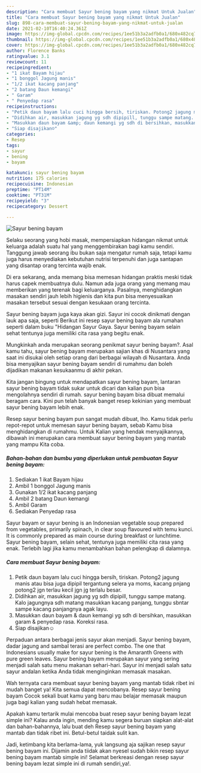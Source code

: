 ```yaml
---
description: "Cara membuat Sayur bening bayam yang nikmat Untuk Jualan"
title: "Cara membuat Sayur bening bayam yang nikmat Untuk Jualan"
slug: 898-cara-membuat-sayur-bening-bayam-yang-nikmat-untuk-jualan
date: 2021-02-10T16:40:24.361Z
image: https://img-global.cpcdn.com/recipes/1ee51b3a2adfb0a1/680x482cq70/sayur-bening-bayam-foto-resep-utama.jpg
thumbnail: https://img-global.cpcdn.com/recipes/1ee51b3a2adfb0a1/680x482cq70/sayur-bening-bayam-foto-resep-utama.jpg
cover: https://img-global.cpcdn.com/recipes/1ee51b3a2adfb0a1/680x482cq70/sayur-bening-bayam-foto-resep-utama.jpg
author: Florence Banks
ratingvalue: 3.1
reviewcount: 11
recipeingredient:
- "1 ikat Bayam hijau"
- "1 bonggol Jagung manis"
- "1/2 ikat kacang panjang"
- "2 batang Daun kemangi"
- " Garam"
- " Penyedap rasa"
recipeinstructions:
- "Petik daun bayam lalu cuci hingga bersih, tiriskan. Potong2 jagung manis atau bisa juga dipipil tergantung selera ya moms, kacang pnjang potong2 jgn terlau kecil jgn jg terlalu besar."
- "Didihkan air, masukkan jagung yg sdh dipipill, tunggu sampe matang. Kalo jagungnya sdh matang masukkan kacang panjang, tunggu sbntar sampe kacang panjangnya agak layu."
- "Masukkan daun bayam &amp; daun kemangi yg sdh di bersihkan, masukkan garam &amp; penyedap rasa. Koreksi rasa."
- "Siap disajikan☺️"
categories:
- Resep
tags:
- sayur
- bening
- bayam

katakunci: sayur bening bayam 
nutrition: 175 calories
recipecuisine: Indonesian
preptime: "PT14M"
cooktime: "PT31M"
recipeyield: "3"
recipecategory: Dessert

---
```



![Sayur bening bayam](https://img-global.cpcdn.com/recipes/1ee51b3a2adfb0a1/680x482cq70/sayur-bening-bayam-foto-resep-utama.jpg)

Selaku seorang yang hobi masak, mempersiapkan hidangan nikmat untuk keluarga adalah suatu hal yang menggembirakan bagi kamu sendiri. Tanggung jawab seorang ibu bukan saja mengatur rumah saja, tetapi kamu juga harus menyediakan kebutuhan nutrisi terpenuhi dan juga santapan yang disantap orang tercinta wajib enak.

Di era  sekarang, anda memang bisa memesan hidangan praktis meski tidak harus capek membuatnya dulu. Namun ada juga orang yang memang mau memberikan yang terenak bagi keluarganya. Pasalnya, menghidangkan masakan sendiri jauh lebih higienis dan kita pun bisa menyesuaikan masakan tersebut sesuai dengan kesukaan orang tercinta. 

Sayur bening bayam juga kaya akan gizi. Sayur ini cocok dinikmati dengan lauk apa saja, seperti Berikut ini resep sayur bening bayam ala rumahan seperti dalam buku &#34;Hidangan Sayur Gaya. Sayur bening bayam selain sehat tentunya juga memiliki cita rasa yang begitu enak.

Mungkinkah anda merupakan seorang penikmat sayur bening bayam?. Asal kamu tahu, sayur bening bayam merupakan sajian khas di Nusantara yang saat ini disukai oleh setiap orang dari berbagai wilayah di Nusantara. Anda bisa menyajikan sayur bening bayam sendiri di rumahmu dan boleh dijadikan makanan kesukaanmu di akhir pekan.

Kita jangan bingung untuk mendapatkan sayur bening bayam, lantaran sayur bening bayam tidak sukar untuk dicari dan kalian pun bisa mengolahnya sendiri di rumah. sayur bening bayam bisa dibuat memalui beragam cara. Kini pun telah banyak banget resep kekinian yang membuat sayur bening bayam lebih enak.

Resep sayur bening bayam pun sangat mudah dibuat, lho. Kamu tidak perlu repot-repot untuk memesan sayur bening bayam, sebab Kamu bisa menghidangkan di rumahmu. Untuk Kalian yang hendak menyajikannya, dibawah ini merupakan cara membuat sayur bening bayam yang mantab yang mampu Kita coba.

<!--inarticleads1-->

##### Bahan-bahan dan bumbu yang diperlukan untuk pembuatan Sayur bening bayam:

1. Sediakan 1 ikat Bayam hijau
1. Ambil 1 bonggol Jagung manis
1. Gunakan 1/2 ikat kacang panjang
1. Ambil 2 batang Daun kemangi
1. Ambil  Garam
1. Sediakan  Penyedap rasa


Sayur bayam or sayur bening is an Indonesian vegetable soup prepared from vegetables, primarily spinach, in clear soup flavoured with temu kunci. It is commonly prepared as main course during breakfast or lunchtime. Sayur bening bayam, selain sehat, tentunya juga memiliki cita rasa yang enak. Terlebih lagi jika kamu menambahkan bahan pelengkap di dalamnya. 

<!--inarticleads2-->

##### Cara membuat Sayur bening bayam:

1. Petik daun bayam lalu cuci hingga bersih, tiriskan. Potong2 jagung manis atau bisa juga dipipil tergantung selera ya moms, kacang pnjang potong2 jgn terlau kecil jgn jg terlalu besar.
1. Didihkan air, masukkan jagung yg sdh dipipill, tunggu sampe matang. Kalo jagungnya sdh matang masukkan kacang panjang, tunggu sbntar sampe kacang panjangnya agak layu.
1. Masukkan daun bayam &amp; daun kemangi yg sdh di bersihkan, masukkan garam &amp; penyedap rasa. Koreksi rasa.
1. Siap disajikan☺️


Perpaduan antara berbagai jenis sayur akan menjadi. Sayur bening bayam, dadar jagung and sambal terasi are perfect combo. The one that Indonesians usually make for sayur bening is the Amaranth Greens with pure green leaves. Sayur bening bayam merupakan sayur yang sering menjadi salah satu menu makanan sehari-hari. Sayur ini menjadi salah satu sayur andalan ketika Anda tidak menginginkan memasak masakan. 

Wah ternyata cara membuat sayur bening bayam yang mantab tidak ribet ini mudah banget ya! Kita semua dapat mencobanya. Resep sayur bening bayam Cocok sekali buat kamu yang baru mau belajar memasak maupun juga bagi kalian yang sudah hebat memasak.

Apakah kamu tertarik mulai mencoba buat resep sayur bening bayam lezat simple ini? Kalau anda ingin, mending kamu segera buruan siapkan alat-alat dan bahan-bahannya, lalu buat deh Resep sayur bening bayam yang mantab dan tidak ribet ini. Betul-betul taidak sulit kan. 

Jadi, ketimbang kita berlama-lama, yuk langsung aja sajikan resep sayur bening bayam ini. Dijamin anda tiidak akan nyesel sudah bikin resep sayur bening bayam mantab simple ini! Selamat berkreasi dengan resep sayur bening bayam lezat simple ini di rumah sendiri,ya!.

